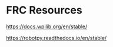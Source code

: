 # FRC Resources

<https://docs.wpilib.org/en/stable/>

<https://robotpy.readthedocs.io/en/stable/>



